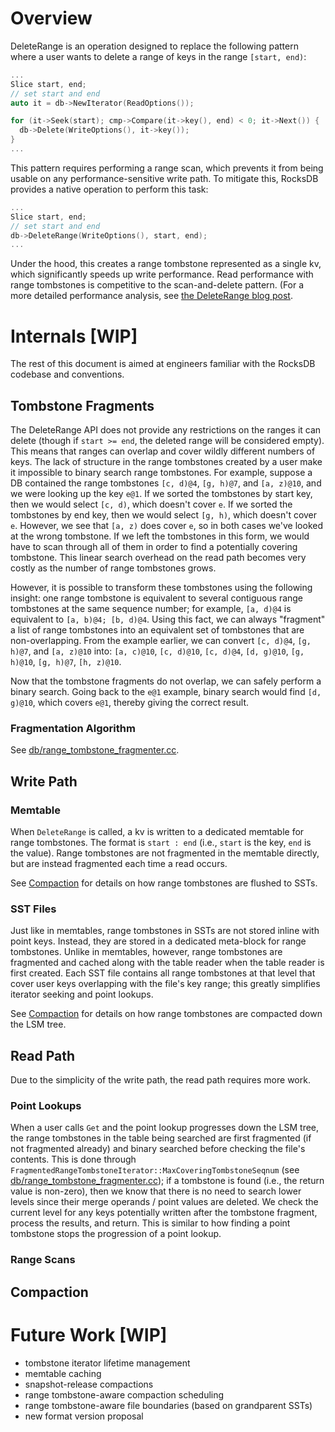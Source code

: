 # Overview

DeleteRange is an operation designed to replace the following pattern where a user wants to delete a range of keys in the range `[start, end)`:

```c++
...
Slice start, end;
// set start and end
auto it = db->NewIterator(ReadOptions());

for (it->Seek(start); cmp->Compare(it->key(), end) < 0; it->Next()) {
  db->Delete(WriteOptions(), it->key());
}
...
```
 
This pattern requires performing a range scan, which prevents it from being usable on any performance-sensitive write path. To mitigate this, RocksDB provides a native operation to perform this task:
```c++
...
Slice start, end;
// set start and end
db->DeleteRange(WriteOptions(), start, end);
...
```

Under the hood, this creates a range tombstone represented as a single kv, which significantly speeds up write performance. Read performance with range tombstones is competitive to the scan-and-delete pattern. (For a more detailed performance analysis, see [the DeleteRange blog post](https://rocksdb.org/blog/2018/11/21/delete-range.html).

# Internals [WIP]

The rest of this document is aimed at engineers familiar with the RocksDB codebase and conventions.

## Tombstone Fragments

The DeleteRange API does not provide any restrictions on the ranges it can delete (though if `start >= end`, the deleted range will be considered empty). This means that ranges can overlap and cover wildly different numbers of keys. The lack of structure in the range tombstones created by a user make it impossible to binary search range tombstones. For example, suppose a DB contained the range tombstones `[c, d)@4`, `[g, h)@7`, and `[a, z)@10`, and we were looking up the key `e@1`. If we sorted the tombstones by start key, then we would select `[c, d)`, which doesn't cover `e`. If we sorted the tombstones by end key, then we would select `[g, h)`, which doesn't cover `e`. However, we see that `[a, z)` does cover `e`, so in both cases we've looked at the wrong tombstone. If we left the tombstones in this form, we would have to scan through all of them in order to find a potentially covering tombstone. This linear search overhead on the read path becomes very costly as the number of range tombstones grows.

However, it is possible to transform these tombstones using the following insight: one range tombstone is equivalent to several contiguous range tombstones at the same sequence number; for example, `[a, d)@4` is equivalent to `[a, b)@4; [b, d)@4`. Using this fact, we can always "fragment" a list of range tombstones into an equivalent set of tombstones that are non-overlapping. From the example earlier, we can convert `[c, d)@4`, `[g, h)@7`, and `[a, z)@10` into: `[a, c)@10`, `[c, d)@10`, `[c, d)@4`, `[d, g)@10`, `[g, h)@10`, `[g, h)@7`, `[h, z)@10`.

Now that the tombstone fragments do not overlap, we can safely perform a binary search. Going back to the `e@1` example, binary search would find `[d, g)@10`, which covers `e@1`, thereby giving the correct result.

### Fragmentation Algorithm

See [db/range_tombstone_fragmenter.cc](https://github.com/facebook/rocksdb/blob/master/db/range_tombstone_fragmenter.cc).

## Write Path

### Memtable

When `DeleteRange` is called, a kv is written to a dedicated memtable for range tombstones. The format is `start : end` (i.e., `start` is the key, `end` is the value). Range tombstones are not fragmented in the memtable directly, but are instead fragmented each time a read occurs.

See [Compaction](#compaction) for details on how range tombstones are flushed to SSTs.

### SST Files

Just like in memtables, range tombstones in SSTs are not stored inline with point keys. Instead, they are stored in a dedicated meta-block for range tombstones. Unlike in memtables, however, range tombstones are fragmented and cached along with the table reader when the table reader is first created. Each SST file contains all range tombstones at that level that cover user keys overlapping with the file's key range; this greatly simplifies iterator seeking and point lookups.

See [Compaction](#compaction) for details on how range tombstones are compacted down the LSM tree.

## Read Path

Due to the simplicity of the write path, the read path requires more work.

### Point Lookups

When a user calls `Get` and the point lookup progresses down the LSM tree, the range tombstones in the table being searched are first fragmented (if not fragmented already) and binary searched before checking the file's contents. This is done through `FragmentedRangeTombstoneIterator::MaxCoveringTombstoneSeqnum` (see [db/range_tombstone_fragmenter.cc](https://github.com/facebook/rocksdb/blob/master/db/range_tombstone_fragmenter.cc)); if a tombstone is found (i.e., the return value is non-zero), then we know that there is no need to search lower levels since their merge operands / point values are deleted. We check the current level for any keys potentially written after the tombstone fragment, process the results, and return. This is similar to how finding a point tombstone stops the progression of a point lookup.

### Range Scans



## Compaction

# Future Work [WIP]

- tombstone iterator lifetime management
- memtable caching
- snapshot-release compactions
- range tombstone-aware compaction scheduling
- range tombstone-aware file boundaries (based on grandparent SSTs)
- new format version proposal